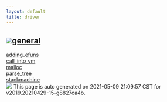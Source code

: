 ```yaml
---
layout: default
title: driver
---
```



<h2 class="border-bottom py-3 text-uppercase">
  <img src="https://cdnjs.cloudflare.com/ajax/libs/octicons/8.5.0/svg/bookmark.svg"><a class='text-secondary' name="general" href="#general">general</a>
</h2>

<div class='row'>
<div class='col-sm-4 col-md-3 col-lg-3 col-xl-2'>
<div><a href='general/adding_efuns.html'>adding_efuns</a></div>
</div>
<div class='col-sm-4 col-md-3 col-lg-3 col-xl-2'>
<div><a href='general/call_into_vm.html'>call_into_vm</a></div>
</div>
<div class='col-sm-4 col-md-3 col-lg-3 col-xl-2'>
<div><a href='general/malloc.html'>malloc</a></div>
</div>
<div class='col-sm-4 col-md-3 col-lg-3 col-xl-2'>
<div><a href='general/parse_tree.html'>parse_tree</a></div>
</div>
<div class='col-sm-4 col-md-3 col-lg-3 col-xl-2'>
<div><a href='general/stackmachine.html'>stackmachine</a></div>
</div>
</div>

<div class="alert alert-info my-4" role="alert">
    <img src="https://cdnjs.cloudflare.com/ajax/libs/octicons/8.5.0/svg/info.svg">
    This page is auto generated on 2021-05-09 21:09:57 CST for v2019.20210429-15-g8827ca4b.</a>
</div>

